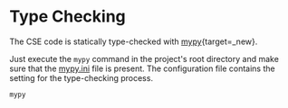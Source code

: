 # Type Checking

The CSE code is statically type-checked with [mypy](https://mypy-lang.org){target=_new}. 

Just execute the `mypy` command in the project's root directory and make sure that the [mypy.ini](https://github.com/ankraft/ACME-oneM2M-CSE/tree/master/mypy.ini) file is present. The configuration file contains the setting for the type-checking process.

```sh title="Run mypy in the project's root directory"
mypy
```


